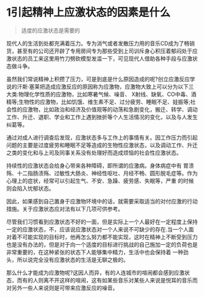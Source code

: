 # 1引起精神上应激状态的因素是什么

> 适度的应激状态是需要的

现代人的生活到处都充满着压力。专为消气或者发散压力用的音乐CD成为了畅销货，甚至有的公司还开辟了专用房间专为那些受到上司训斥身心积压着郁闷处于应激状态的员工来这里用竹刀劈砍模型发滥一下，可见现代人借助各种手段与应激状态做斗争。

虽然我们常说精神上积攒了压力，可是到底是什么原因造成的呢?创立应激反应学说的汗斯·塞莱把造成应激反应的原因称为应激物，应激物大致上可以分为以下三大类:物理化学性质的应激物，比如寒暑气候、噪音、 X射线、缺氧、CO中毒、酒精等;生物性的应激物，比如饥饿、维生素不足、过分疲劳、睡眠不足、娃振等;社会性的应激物，比如政治和经济及价值观等的动荡和急剧变化，搬迁、转学、调动工作、升迁、退职、学业和工作上遇到挫折等个人生活情况的变化，以及与人发生纠葛等。

通过对成人进行调查后发现，应激状态多与工作上的事情有关。因工作压力而引起问题的主要是过度疲劳和睡眠不足等造成的生物性应激状态，以及调动工作、升迁之类的变化和与上司及同事关系没有处理好而造成烦恼的社会性应激状态。

持续性的应激状态会给身心带来各种障碍，即所谓的应激病。身体病症中有 胃溃殇、十二指肠渍殇、过敏性大肠炎、神经性呕吐、月经不畅、圆形脱毛症等。作为心理上的症状，经常可以引起生气、不安、急躁、疲劳感、失眠等，严重
的时候则会陷入忧郁状态。

因此，如果感到自己置身于应激物环境中的话，就需要采取适当的对付应激的行动措施。关于应激状态应对法有以下几项可供参考。

尽管我们习惯看到应激状态不好的一面，但是实际上一个人最好在一定程度上保持一定的应激状态，不，应该说应激状态对一个人来说不可缺少的存在.当一个人面对着不可能实现的目标时，他再怎么努力都不能实现，这时在精神上不断受到压力也是没有办法的，但是对于向一个适度的目标进行挑战的自己施加一定的负荷也是非常重要的，在这种紧张的状态下人能够集中精力，生活中也会保持着
一种劲头，所以说完全没有应激状态的生活是无聊之极的。

那么什么才能成为应激物呢?这因人而异，有的人连城市的喧闹都会感到应激状态，而有的人则离不开这样的喧闹，这有如某些音乐对某些人来说是悦耳的音乐而对另外一些人来说则是可带来应激反应的噪音。












